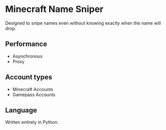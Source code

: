 # Minecraft Name Sniper

Designed to snipe names even without knowing exactly when the name will drop.

## Performance
- Asynchronous
- Proxy

## Account types
- Minecraft Accounts
- Gamepass Accounts

## Language
Written entirely in Python.

